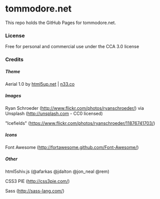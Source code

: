 # tommodore.net
This repo holds the GitHub Pages for tommodore.net.
### License
Free for personal and commercial use under the CCA 3.0 license
### Credits
##### Theme
Aerial 1.0 by [html5up.net](http://html5up.net) | [n33.co](http://n33.co)
##### Images
Ryan Schroeder (http://www.flickr.com/photos/ryanschroeder/) via Unsplash (http://unsplash.com - CC0 licensed)

"Icefields" (https://www.flickr.com/photos/ryanschroeder/11876741703/)
##### Icons
  Font Awesome (http://fortawesome.github.com/Font-Awesome/)
##### Other
  html5shiv.js (@afarkas @jdalton @jon_neal @rem)

  CSS3 PIE (http://css3pie.com/)

  Sass (http://sass-lang.com/)
